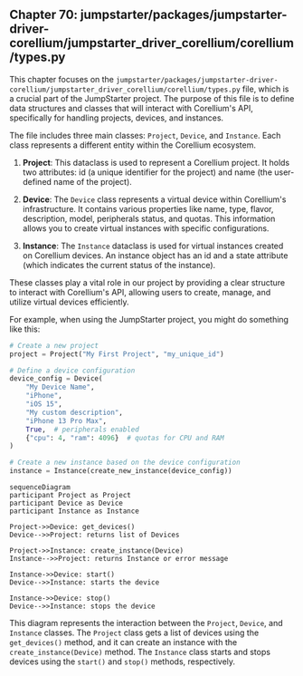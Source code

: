 ## Chapter 70: jumpstarter/packages/jumpstarter-driver-corellium/jumpstarter_driver_corellium/corellium/types.py

 This chapter focuses on the `jumpstarter/packages/jumpstarter-driver-corellium/jumpstarter_driver_corellium/corellium/types.py` file, which is a crucial part of the JumpStarter project. The purpose of this file is to define data structures and classes that will interact with Corellium's API, specifically for handling projects, devices, and instances.

   The file includes three main classes: `Project`, `Device`, and `Instance`. Each class represents a different entity within the Corellium ecosystem.

1. **Project**: This dataclass is used to represent a Corellium project. It holds two attributes: id (a unique identifier for the project) and name (the user-defined name of the project).

2. **Device**: The `Device` class represents a virtual device within Corellium's infrastructure. It contains various properties like name, type, flavor, description, model, peripherals status, and quotas. This information allows you to create virtual instances with specific configurations.

3. **Instance**: The `Instance` dataclass is used for virtual instances created on Corellium devices. An instance object has an id and a state attribute (which indicates the current status of the instance).

These classes play a vital role in our project by providing a clear structure to interact with Corellium's API, allowing users to create, manage, and utilize virtual devices efficiently.

For example, when using the JumpStarter project, you might do something like this:

```python
# Create a new project
project = Project("My First Project", "my_unique_id")

# Define a device configuration
device_config = Device(
    "My Device Name",
    "iPhone",
    "iOS 15",
    "My custom description",
    "iPhone 13 Pro Max",
    True,  # peripherals enabled
    {"cpu": 4, "ram": 4096}  # quotas for CPU and RAM
)

# Create a new instance based on the device configuration
instance = Instance(create_new_instance(device_config))
```

 ```mermaid
sequenceDiagram
participant Project as Project
participant Device as Device
participant Instance as Instance

Project->>Device: get_devices()
Device-->>Project: returns list of Devices

Project->>Instance: create_instance(Device)
Instance-->>Project: returns Instance or error message

Instance->>Device: start()
Device-->>Instance: starts the device

Instance->>Device: stop()
Device-->>Instance: stops the device
```

This diagram represents the interaction between the `Project`, `Device`, and `Instance` classes. The `Project` class gets a list of devices using the `get_devices()` method, and it can create an instance with the `create_instance(Device)` method. The `Instance` class starts and stops devices using the `start()` and `stop()` methods, respectively.